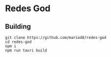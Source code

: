 # Redes God

## Building

```
git clone https://github.com/mariod8/redes-god
cd redes-god
npm i
npm run tauri build
```